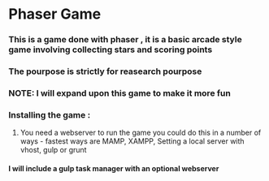 # Phaser Game


### This is a game done with phaser , it is a basic arcade style game involving collecting stars and scoring points

### The pourpose is strictly for reasearch pourpose

### NOTE: I will expand upon this game to make it more fun

### Installing the game :

1. You need a webserver to run the game you could do this in a number of ways - fastest ways are MAMP, XAMPP, Setting a local server with vhost, gulp or grunt

#### I will include a gulp task manager with an optional webserver



